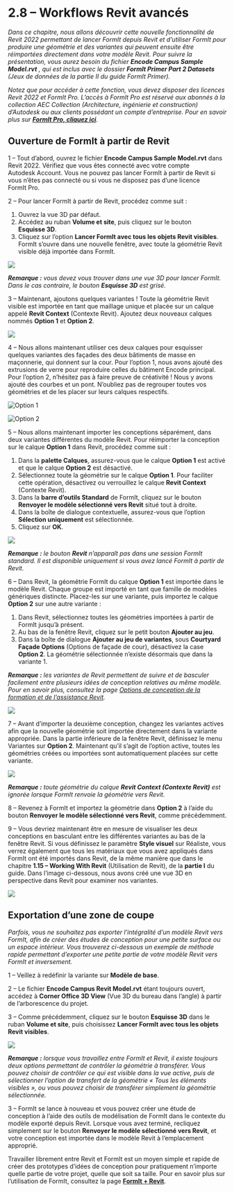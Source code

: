 # 2.8 – Workflows Revit avancés

_Dans ce chapitre, nous allons découvrir cette nouvelle fonctionnalité de Revit 2022 permettant de lancer FormIt depuis Revit et d’utiliser FormIt pour produire une géométrie et des variantes qui peuvent ensuite être réimportées directement dans votre modèle Revit. Pour suivre la présentation, vous aurez besoin du fichier_ _**Encode Campus Sample Model.rvt**_ _, qui est inclus avec le dossier_ _**FormIt Primer Part 2 Datasets** (Jeux de données de la partie II du guide FormIt Primer)._

_Notez que pour accéder à cette fonction, vous devez disposer des licences Revit 2022 et FormIt Pro. L’accès à FormIt Pro est réservé aux abonnés à la collection AEC Collection (Architecture, ingénierie et construction) d’Autodesk ou aux clients possédant un compte d’entreprise. Pour en savoir plus sur_ [_**FormIt Pro, cliquez ici**_](https://formit.autodesk.com/#pro-callout)_._

## Ouverture de FormIt à partir de Revit

1 – Tout d’abord, ouvrez le fichier **Encode Campus Sample Model.rvt** dans Revit 2022. Vérifiez que vous êtes connecté avec votre compte Autodesk Account. Vous ne pouvez pas lancer FormIt à partir de Revit si vous n’êtes pas connecté ou si vous ne disposez pas d’une licence FormIt Pro.

2 – Pour lancer FormIt à partir de Revit, procédez comme suit :

1. Ouvrez la vue 3D par défaut.
2. Accédez au ruban **Volume et site**, puis cliquez sur le bouton **Esquisse 3D**.
3. Cliquez sur l’option **Lancer FormIt avec tous les objets Revit visibles**. FormIt s’ouvre dans une nouvelle fenêtre, avec toute la géométrie Revit visible déjà importée dans FormIt.

![](<../../.gitbook/assets/0 (22).png>)

_**Remarque :**_ _vous devez vous trouver dans une vue 3D pour lancer FormIt. Dans le cas contraire, le bouton_ _**Esquisse 3D**_ _est grisé._

3 – Maintenant, ajoutons quelques variantes ! Toute la géométrie Revit visible est importée en tant que maillage unique et placée sur un calque appelé **Revit Context** (Contexte Revit). Ajoutez deux nouveaux calques nommés **Option 1** et **Option 2**.

![](<../../.gitbook/assets/1 (23) (1).png>)

4 – Nous allons maintenant utiliser ces deux calques pour esquisser quelques variantes des façades des deux bâtiments de masse en maçonnerie, qui donnent sur la cour. Pour l’option 1, nous avons ajouté des extrusions de verre pour reproduire celles du bâtiment Encode principal. Pour l’option 2, n’hésitez pas à faire preuve de créativité ! Nous y avons ajouté des courbes et un pont. N’oubliez pas de regrouper toutes vos géométries et de les placer sur leurs calques respectifs.

![Option 1](<../../.gitbook/assets/2 (23) (1).png>)

![Option 2](<../../.gitbook/assets/3 (20) (1).png>)

5 – Nous allons maintenant importer les conceptions séparément, dans deux variantes différentes du modèle Revit. Pour réimporter la conception sur le calque **Option 1** dans Revit, procédez comme suit :

1. Dans la **palette Calques**, assurez-vous que le calque **Option 1** est activé et que le calque **Option 2** est désactivé.
2. Sélectionnez toute la géométrie sur le calque **Option 1**. Pour faciliter cette opération, désactivez ou verrouillez le calque **Revit Context** (Contexte Revit).
3. Dans la **barre d’outils Standard** de FormIt, cliquez sur le bouton **Renvoyer le modèle sélectionné vers Revit** situé tout à droite.
4. Dans la boîte de dialogue contextuelle, assurez-vous que l’option **Sélection uniquement** est sélectionnée.
5. Cliquez sur **OK**.

![](<../../.gitbook/assets/4 (19) (1).png>)

_**Remarque :**_ _le bouton_ _**Revit**_ _n’apparaît pas dans une session FormIt standard. Il est disponible uniquement si vous avez lancé FormIt à partir de Revit._

6 – Dans Revit, la géométrie FormIt du calque **Option 1** est importée dans le modèle Revit. Chaque groupe est importé en tant que famille de modèles génériques distincte. Placez-les sur une variante, puis importez le calque **Option 2** sur une autre variante :

1. Dans Revit, sélectionnez toutes les géométries importées à partir de FormIt jusqu’à présent.
2. Au bas de la fenêtre Revit, cliquez sur le petit bouton **Ajouter au jeu**.
3. Dans la boîte de dialogue **Ajouter au jeu de variantes**, sous **Courtyard Façade Options** (Options de façade de cour), désactivez la case **Option 2**. La géométrie sélectionnée n’existe désormais que dans la variante 1.

_**Remarque :**_ _les variantes de Revit permettent de suivre et de basculer facilement entre plusieurs idées de conception relatives au même modèle. Pour en savoir plus, consultez la _page [_Options de conception de la formation et de l’assistance Revit_](https://knowledge.autodesk.com/support/revit-products/learn-explore/caas/CloudHelp/cloudhelp/2021/ENU/Revit-Model/files/GUID-D48B1E7E-BC34-414E-85BD-790F199BB2C0-htm.html)_._

![](<../../.gitbook/assets/5 (18).png>)

7 – Avant d’importer la deuxième conception, changez les variantes actives afin que la nouvelle géométrie soit importée directement dans la variante appropriée. Dans la partie inférieure de la fenêtre Revit, définissez le menu Variantes sur **Option 2**. Maintenant qu’il s’agit de l’option active, toutes les géométries créées ou importées sont automatiquement placées sur cette variante.

![](<../../.gitbook/assets/6 (15).png>)

_**Remarque :**_ _toute géométrie du calque_ _**Revit Context (Contexte Revit)**_ _est ignorée lorsque FormIt renvoie la géométrie vers Revit._

8 – Revenez à FormIt et importez la géométrie dans **Option 2** à l’aide du bouton **Renvoyer le modèle sélectionné vers Revit**, comme précédemment.

9 – Vous devriez maintenant être en mesure de visualiser les deux conceptions en basculant entre les différentes variantes au bas de la fenêtre Revit. Si vous définissez le paramètre **Style visuel** sur Réaliste, vous verrez également que tous les matériaux que vous avez appliqués dans FormIt ont été importés dans Revit, de la même manière que dans le chapitre **1.15 – Working With Revit** (Utilisation de Revit), de la **partie I** du guide. Dans l’image ci-dessous, nous avons créé une vue 3D en perspective dans Revit pour examiner nos variantes.

![](<../../.gitbook/assets/7 (10).png>)

## Exportation d’une zone de coupe

_Parfois, vous ne souhaitez pas exporter l’intégralité d’un modèle Revit vers FormIt, afin de créer des études de conception pour une petite surface ou un espace intérieur. Vous trouverez ci-dessous un exemple de méthode rapide permettant d’exporter une petite partie de votre modèle Revit vers FormIt et inversement._

1 – Veillez à redéfinir la variante sur **Modèle de base**.

2 – Le fichier **Encode Campus Revit Model.rvt** étant toujours ouvert, accédez à **Corner Office 3D View** (Vue 3D du bureau dans l’angle) à partir de l’arborescence du projet.

3 – Comme précédemment, cliquez sur le bouton **Esquisse 3D** dans le ruban **Volume et site**, puis choisissez **Lancer FormIt avec tous les objets Revit visibles**.

![](<../../.gitbook/assets/8 (10) (1).png>)

_**Remarque :**_ _lorsque vous travaillez entre FormIt et Revit, il existe toujours deux options permettant de contrôler la géométrie à transférer. Vous pouvez choisir de contrôler ce qui est visible dans la vue active, puis de sélectionner l’option de transfert de la géométrie « Tous les éléments visibles », ou vous pouvez choisir de transférer simplement la géométrie sélectionnée._

3 – FormIt se lance à nouveau et vous pouvez créer une étude de conception à l’aide des outils de modélisation de FormIt dans le contexte du modèle exporté depuis Revit. Lorsque vous avez terminé, recliquez simplement sur le bouton **Renvoyer le modèle sélectionné vers Revit**, et votre conception est importée dans le modèle Revit à l’emplacement approprié.

Travailler librement entre Revit et FormIt est un moyen simple et rapide de créer des prototypes d’idées de conception pour pratiquement n’importe quelle partie de votre projet, quelle que soit sa taille. Pour en savoir plus sur l’utilisation de FormIt, consultez la page [**FormIt + Revit**](https://formit.autodesk.com/page/formit-revit#:\~:text=FormIt%20Groups%20become%20Revit%20Mass,using%20Revit%202018%20and%20newer.).
